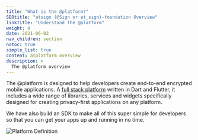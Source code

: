 ```yaml
---
title: "What is the @platform?"
SEOtitle: "atsign (@Sign or at_sign)-foundation Overview"
linkTitle: "Understand the @platform"
weight: 4
date: 2021-06-02
nav_children: section
notoc: true
simple_list: true
content: atplatform overview
description: >
  The @platform overview
---
```



The @platform is designed to help developers create end-to-end encrypted mobile applications. A [full stack platform](https://github.com/atsign-foundation/) written in Dart and Flutter, it includes a wide range of libraries, services and widgets specifically designed for creating privacy-first applications on any platform.

We have also build an SDK to make all of this super simple for developers so that you can get your apps up and running in no time.

![Platform Definition](/at_platform_images/platform_definition.svg)


